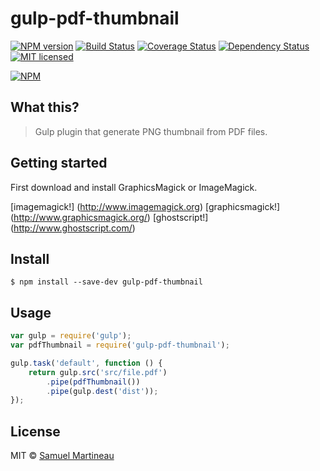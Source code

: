 # gulp-pdf-thumbnail

[![NPM version](https://img.shields.io/npm/v/gulp-pdf-thumbnail.svg?style=flat)](https://www.npmjs.com/package/gulp-pdf-thumbnail)
[![Build Status](https://travis-ci.org/samuelmartineau/gulp-pdf-thumbnail.svg?branch=master)](https://travis-ci.org/samuelmartineau/gulp-pdf-thumbnail)
[![Coverage Status](https://coveralls.io/repos/samuelmartineau/gulp-pdf-thumbnail/badge.svg?branch=master&service=github)](https://coveralls.io/github/samuelmartineau/gulp-pdf-thumbnail?branch=master)
[![Dependency Status](https://david-dm.org/samuelmartineau/gulp-pdf-thumbnail.svg)](https://david-dm.org/samuelmartineau/gulp-pdf-thumbnail)
[![MIT licensed](https://img.shields.io/badge/license-MIT-blue.svg)](LICENSE)

[![NPM](https://nodei.co/npm/gulp-pdf-thumbnail.png?downloads=true&stars=true)](https://nodei.co/npm/gulp-pdf-thumbnail/)

## What this?

> Gulp plugin that generate PNG thumbnail from PDF files.

## Getting started

First download and install GraphicsMagick or ImageMagick.

[imagemagick!] (http://www.imagemagick.org)
[graphicsmagick!] (http://www.graphicsmagick.org/)
[ghostscript!] (http://www.ghostscript.com/)

## Install

```
$ npm install --save-dev gulp-pdf-thumbnail
```

## Usage

```js
var gulp = require('gulp');
var pdfThumbnail = require('gulp-pdf-thumbnail');

gulp.task('default', function () {
	return gulp.src('src/file.pdf')
		.pipe(pdfThumbnail())
		.pipe(gulp.dest('dist'));
});
```

## License

MIT © [Samuel Martineau](http://samuelmartineau.github.io)
